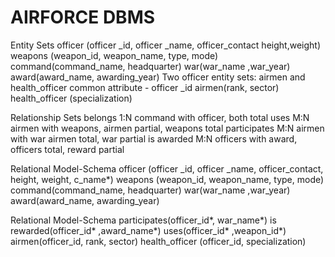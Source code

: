 # AIRFORCE DBMS

Entity Sets
officer (officer _id, officer _name, officer_contact height,weight)
weapons (weapon_id, weapon_name, type, mode) 
command(command_name, headquarter)
war(war_name ,war_year)
award(award_name, awarding_year)
Two officer entity sets:  airmen and health_officer
	common attribute - officer _id
	airmen(rank, sector)
	health_officer (specialization)
  
Relationship Sets
belongs  1:N command with officer, both total
uses M:N airmen with weapons, airmen partial, weapons total
participates M:N airmen with war airmen total, war partial
is awarded  M:N officers with award, officers total, reward partial

Relational Model-Schema
officer (officer _id, officer _name, officer_contact, height, weight, c_name*)
weapons (weapon_id, weapon_name, type, mode)
command(command_name, headquarter)
war(war_name ,war_year)
award(award_name, awarding_year)

Relational Model-Schema
participates(officer_id*, war_name*)
is rewarded(officer_id* ,award_name*)
uses(officer_id* ,weapon_id*)
airmen(officer_id, rank, sector)
health_officer (officer_id, specialization)






	
	
		
	







